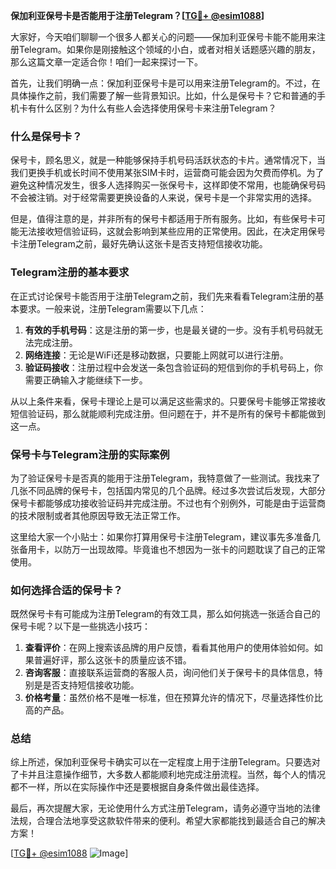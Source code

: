 **保加利亚保号卡是否能用于注册Telegram？[[TG💪+ @esim1088](https://t.me/s/esim1088)]**

大家好，今天咱们聊聊一个很多人都关心的问题——保加利亚保号卡能不能用来注册Telegram。如果你是刚接触这个领域的小白，或者对相关话题感兴趣的朋友，那么这篇文章一定适合你！咱们一起来探讨一下。

首先，让我们明确一点：保加利亚保号卡是可以用来注册Telegram的。不过，在具体操作之前，我们需要了解一些背景知识。比如，什么是保号卡？它和普通的手机卡有什么区别？为什么有些人会选择使用保号卡来注册Telegram？

### 什么是保号卡？

保号卡，顾名思义，就是一种能够保持手机号码活跃状态的卡片。通常情况下，当我们更换手机或长时间不使用某张SIM卡时，运营商可能会因为欠费而停机。为了避免这种情况发生，很多人选择购买一张保号卡，这样即使不常用，也能确保号码不会被注销。对于经常需要更换设备的人来说，保号卡是一个非常实用的选择。

但是，值得注意的是，并非所有的保号卡都适用于所有服务。比如，有些保号卡可能无法接收短信验证码，这就会影响到某些应用的正常使用。因此，在决定用保号卡注册Telegram之前，最好先确认这张卡是否支持短信接收功能。

### Telegram注册的基本要求

在正式讨论保号卡能否用于注册Telegram之前，我们先来看看Telegram注册的基本要求。一般来说，注册Telegram需要以下几点：

1. **有效的手机号码**：这是注册的第一步，也是最关键的一步。没有手机号码就无法完成注册。
2. **网络连接**：无论是WiFi还是移动数据，只要能上网就可以进行注册。
3. **验证码接收**：注册过程中会发送一条包含验证码的短信到你的手机号码上，你需要正确输入才能继续下一步。

从以上条件来看，保号卡理论上是可以满足这些需求的。只要保号卡能够正常接收短信验证码，那么就能顺利完成注册。但问题在于，并不是所有的保号卡都能做到这一点。

### 保号卡与Telegram注册的实际案例

为了验证保号卡是否真的能用于注册Telegram，我特意做了一些测试。我找来了几张不同品牌的保号卡，包括国内常见的几个品牌。经过多次尝试后发现，大部分保号卡都能够成功接收验证码并完成注册。不过也有个别例外，可能是由于运营商的技术限制或者其他原因导致无法正常工作。

这里给大家一个小贴士：如果你打算用保号卡注册Telegram，建议事先多准备几张备用卡，以防万一出现故障。毕竟谁也不想因为一张卡的问题耽误了自己的正常使用。

### 如何选择合适的保号卡？

既然保号卡有可能成为注册Telegram的有效工具，那么如何挑选一张适合自己的保号卡呢？以下是一些挑选小技巧：

1. **查看评价**：在网上搜索该品牌的用户反馈，看看其他用户的使用体验如何。如果普遍好评，那么这张卡的质量应该不错。
2. **咨询客服**：直接联系运营商的客服人员，询问他们关于保号卡的具体信息，特别是是否支持短信接收功能。
3. **价格考量**：虽然价格不是唯一标准，但在预算允许的情况下，尽量选择性价比高的产品。

### 总结

综上所述，保加利亚保号卡确实可以在一定程度上用于注册Telegram。只要选对了卡并且注意操作细节，大多数人都能顺利地完成注册流程。当然，每个人的情况都不一样，所以在实际操作中还是要根据自身条件做出最佳选择。

最后，再次提醒大家，无论使用什么方式注册Telegram，请务必遵守当地的法律法规，合理合法地享受这款软件带来的便利。希望大家都能找到最适合自己的解决方案！

[[TG💪+ @esim1088](https://t.me/s/esim1088) ![Image](https://i.postimg.cc/4NQfJmqS/Snipaste-2025-05-13-00-14-12.png)]